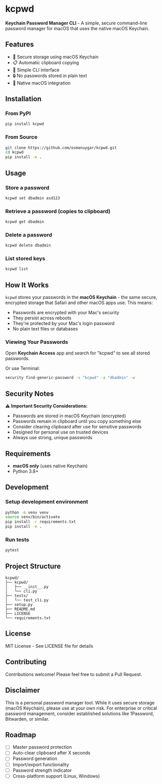 # kcpwd

**Keychain Password Manager CLI** - A simple, secure command-line password manager for macOS that uses the native macOS Keychain.

## Features

- 🔐 Secure storage using macOS Keychain
- 📋 Automatic clipboard copying
- 🚀 Simple CLI interface
- 🔒 No passwords stored in plain text
- 🍎 Native macOS integration

## Installation

### From PyPI
```bash
pip install kcpwd
```

### From Source
```bash
git clone https://github.com/osmanuygar/kcpwd.git
cd kcpwd
pip install -e .
```

## Usage

### Store a password
```bash
kcpwd set dbadmin asd123
```

### Retrieve a password (copies to clipboard)
```bash
kcpwd get dbadmin
```

### Delete a password
```bash
kcpwd delete dbadmin
```

### List stored keys
```bash
kcpwd list
```

## How It Works

`kcpwd` stores your passwords in the **macOS Keychain** - the same secure, encrypted storage that Safari and other macOS apps use. This means:

- Passwords are encrypted with your Mac's security
- They persist across reboots
- They're protected by your Mac's login password
- No plain text files or databases

### Viewing Your Passwords

Open **Keychain Access** app and search for "kcpwd" to see all stored passwords.

Or use Terminal:
```bash
security find-generic-password -s "kcpwd" -a "dbadmin" -w
```

## Security Notes

⚠️ **Important Security Considerations:**

- Passwords are stored in macOS Keychain (encrypted)
- Passwords remain in clipboard until you copy something else
- Consider clearing clipboard after use for sensitive passwords
- Designed for personal use on trusted devices
- Always use strong, unique passwords

## Requirements

- **macOS only** (uses native Keychain)
- Python 3.8+

## Development

### Setup development environment
```bash
python -m venv venv
source venv/bin/activate
pip install -r requirements.txt
pip install -e .
```

### Run tests
```bash
pytest
```

## Project Structure
```
kcpwd/
├── kcpwd/
│   ├── __init__.py
│   └── cli.py
├── tests/
│   └── test_cli.py
├── setup.py
├── README.md
├── LICENSE
└── requirements.txt
```

## License

MIT License - See LICENSE file for details

## Contributing

Contributions welcome! Please feel free to submit a Pull Request.

## Disclaimer

This is a personal password manager tool. While it uses secure storage (macOS Keychain), please use at your own risk. For enterprise or critical password management, consider established solutions like 1Password, Bitwarden, or similar.

## Roadmap

- [ ] Master password protection
- [ ] Auto-clear clipboard after X seconds
- [ ] Password generation
- [ ] Import/export functionality
- [ ] Password strength indicator
- [ ] Cross-platform support (Linux, Windows)
